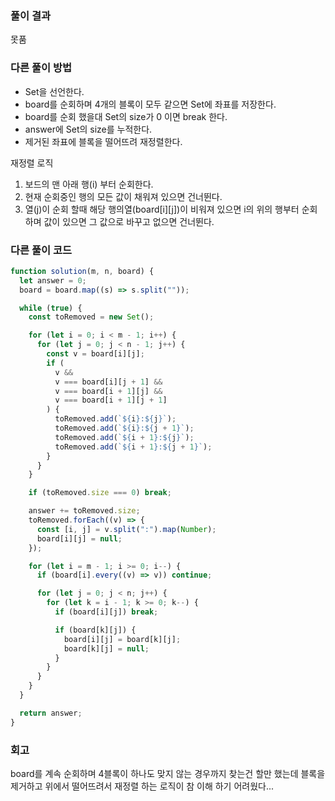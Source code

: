 ### 풀이 결과

못품

### 다른 풀이 방법

- Set을 선언한다.
- board를 순회하며 4개의 블록이 모두 같으면 Set에 좌표를 저장한다.
- board를 순회 했을대 Set의 size가 0 이면 break 한다.
- answer에 Set의 size를 누적한다.
- 제거된 좌표에 블록을 떨어뜨려 재정렬한다.

재정렬 로직

1. 보드의 맨 아래 행(i) 부터 순회한다.
2. 현재 순회중인 행의 모든 값이 채워져 있으면 건너뛴다.
3. 열(j)이 순회 할때 해당 행의열(board[i][j])이 비워져 있으면 i의 위의 행부터 순회 하며 값이 있으면 그 값으로 바꾸고 없으면 건너뛴다.

### 다른 풀이 코드

```javascript
function solution(m, n, board) {
  let answer = 0;
  board = board.map((s) => s.split(""));

  while (true) {
    const toRemoved = new Set();

    for (let i = 0; i < m - 1; i++) {
      for (let j = 0; j < n - 1; j++) {
        const v = board[i][j];
        if (
          v &&
          v === board[i][j + 1] &&
          v === board[i + 1][j] &&
          v === board[i + 1][j + 1]
        ) {
          toRemoved.add(`${i}:${j}`);
          toRemoved.add(`${i}:${j + 1}`);
          toRemoved.add(`${i + 1}:${j}`);
          toRemoved.add(`${i + 1}:${j + 1}`);
        }
      }
    }

    if (toRemoved.size === 0) break;

    answer += toRemoved.size;
    toRemoved.forEach((v) => {
      const [i, j] = v.split(":").map(Number);
      board[i][j] = null;
    });

    for (let i = m - 1; i >= 0; i--) {
      if (board[i].every((v) => v)) continue;

      for (let j = 0; j < n; j++) {
        for (let k = i - 1; k >= 0; k--) {
          if (board[i][j]) break;

          if (board[k][j]) {
            board[i][j] = board[k][j];
            board[k][j] = null;
          }
        }
      }
    }
  }

  return answer;
}
```

### 회고

board를 계속 순회하며 4블록이 하나도 맞지 않는 경우까지 찾는건 할만 했는데
블록을 제거하고 위에서 떨어뜨려서 재정렬 하는 로직이 참 이해 하기 어려웠다...
